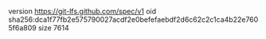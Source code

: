 version https://git-lfs.github.com/spec/v1
oid sha256:dca1f77fb2e575790027acdf2e0befefaebdf2d6c62c2c1ca4b22e7605f6a809
size 7614
